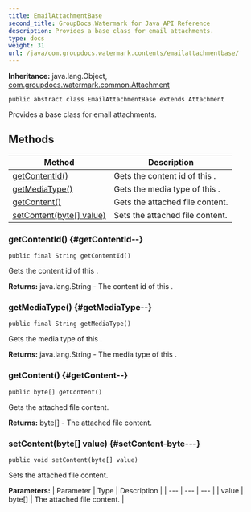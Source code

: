 ```yaml
---
title: EmailAttachmentBase
second_title: GroupDocs.Watermark for Java API Reference
description: Provides a base class for email attachments.
type: docs
weight: 31
url: /java/com.groupdocs.watermark.contents/emailattachmentbase/
---
```

**Inheritance:**
java.lang.Object, [com.groupdocs.watermark.common.Attachment](../../com.groupdocs.watermark.common/attachment)
```
public abstract class EmailAttachmentBase extends Attachment
```

Provides a base class for email attachments.
## Methods

| Method | Description |
| --- | --- |
| [getContentId()](#getContentId--) | Gets the content id of this . |
| [getMediaType()](#getMediaType--) | Gets the media type of this . |
| [getContent()](#getContent--) | Gets the attached file content. |
| [setContent(byte[] value)](#setContent-byte---) | Sets the attached file content. |
### getContentId() {#getContentId--}
```
public final String getContentId()
```


Gets the content id of this .

**Returns:**
java.lang.String - The content id of this .
### getMediaType() {#getMediaType--}
```
public final String getMediaType()
```


Gets the media type of this .

**Returns:**
java.lang.String - The media type of this .
### getContent() {#getContent--}
```
public byte[] getContent()
```


Gets the attached file content.

**Returns:**
byte[] - The attached file content.
### setContent(byte[] value) {#setContent-byte---}
```
public void setContent(byte[] value)
```


Sets the attached file content.

**Parameters:**
| Parameter | Type | Description |
| --- | --- | --- |
| value | byte[] | The attached file content. |

